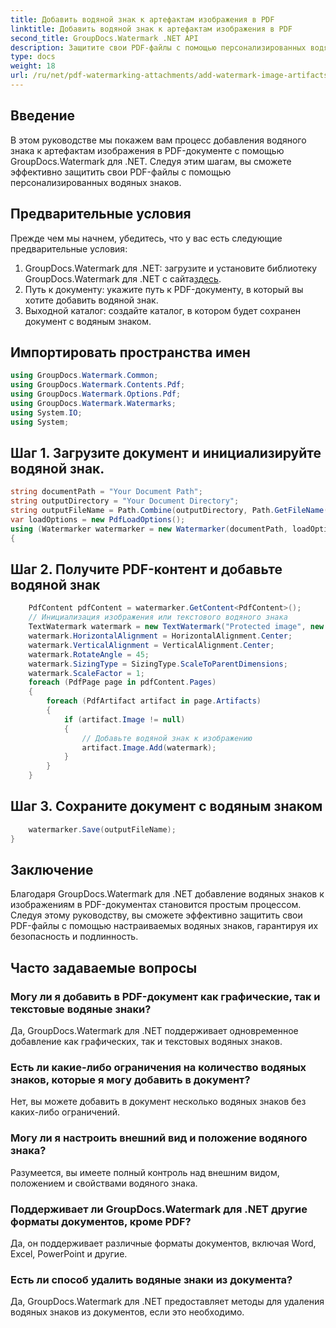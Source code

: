 ```yaml
---
title: Добавить водяной знак к артефактам изображения в PDF
linktitle: Добавить водяной знак к артефактам изображения в PDF
second_title: GroupDocs.Watermark .NET API
description: Защитите свои PDF-файлы с помощью персонализированных водяных знаков с помощью GroupDocs.Watermark для .NET. Легко добавляйте текстовые или графические водяные знаки к изображениям в PDF-документах.
type: docs
weight: 18
url: /ru/net/pdf-watermarking-attachments/add-watermark-image-artifacts-pdf/
---
```

## Введение
В этом руководстве мы покажем вам процесс добавления водяного знака к артефактам изображения в PDF-документе с помощью GroupDocs.Watermark для .NET. Следуя этим шагам, вы сможете эффективно защитить свои PDF-файлы с помощью персонализированных водяных знаков.
## Предварительные условия
Прежде чем мы начнем, убедитесь, что у вас есть следующие предварительные условия:
1.  GroupDocs.Watermark для .NET: загрузите и установите библиотеку GroupDocs.Watermark для .NET с сайта[здесь](https://releases.groupdocs.com/Watermark/net/).
2. Путь к документу: укажите путь к PDF-документу, в который вы хотите добавить водяной знак.
3. Выходной каталог: создайте каталог, в котором будет сохранен документ с водяным знаком.

## Импортировать пространства имен
```csharp
using GroupDocs.Watermark.Common;
using GroupDocs.Watermark.Contents.Pdf;
using GroupDocs.Watermark.Options.Pdf;
using GroupDocs.Watermark.Watermarks;
using System.IO;
using System;
```
## Шаг 1. Загрузите документ и инициализируйте водяной знак.
```csharp
string documentPath = "Your Document Path";
string outputDirectory = "Your Document Directory";
string outputFileName = Path.Combine(outputDirectory, Path.GetFileName(documentPath));
var loadOptions = new PdfLoadOptions();
using (Watermarker watermarker = new Watermarker(documentPath, loadOptions))
{
```
## Шаг 2. Получите PDF-контент и добавьте водяной знак
```csharp
	PdfContent pdfContent = watermarker.GetContent<PdfContent>();
	// Инициализация изображения или текстового водяного знака
	TextWatermark watermark = new TextWatermark("Protected image", new Font("Arial", 8));
	watermark.HorizontalAlignment = HorizontalAlignment.Center;
	watermark.VerticalAlignment = VerticalAlignment.Center;
	watermark.RotateAngle = 45;
	watermark.SizingType = SizingType.ScaleToParentDimensions;
	watermark.ScaleFactor = 1;
	foreach (PdfPage page in pdfContent.Pages)
	{
		foreach (PdfArtifact artifact in page.Artifacts)
		{
			if (artifact.Image != null)
			{
				// Добавьте водяной знак к изображению
				artifact.Image.Add(watermark);
			}
		}
	}
```
## Шаг 3. Сохраните документ с водяным знаком
```csharp
	watermarker.Save(outputFileName);
}
```

## Заключение
Благодаря GroupDocs.Watermark для .NET добавление водяных знаков к изображениям в PDF-документах становится простым процессом. Следуя этому руководству, вы сможете эффективно защитить свои PDF-файлы с помощью настраиваемых водяных знаков, гарантируя их безопасность и подлинность.
## Часто задаваемые вопросы
### Могу ли я добавить в PDF-документ как графические, так и текстовые водяные знаки?
Да, GroupDocs.Watermark для .NET поддерживает одновременное добавление как графических, так и текстовых водяных знаков.
### Есть ли какие-либо ограничения на количество водяных знаков, которые я могу добавить в документ?
Нет, вы можете добавить в документ несколько водяных знаков без каких-либо ограничений.
### Могу ли я настроить внешний вид и положение водяного знака?
Разумеется, вы имеете полный контроль над внешним видом, положением и свойствами водяного знака.
### Поддерживает ли GroupDocs.Watermark для .NET другие форматы документов, кроме PDF?
Да, он поддерживает различные форматы документов, включая Word, Excel, PowerPoint и другие.
### Есть ли способ удалить водяные знаки из документа?
Да, GroupDocs.Watermark для .NET предоставляет методы для удаления водяных знаков из документов, если это необходимо.